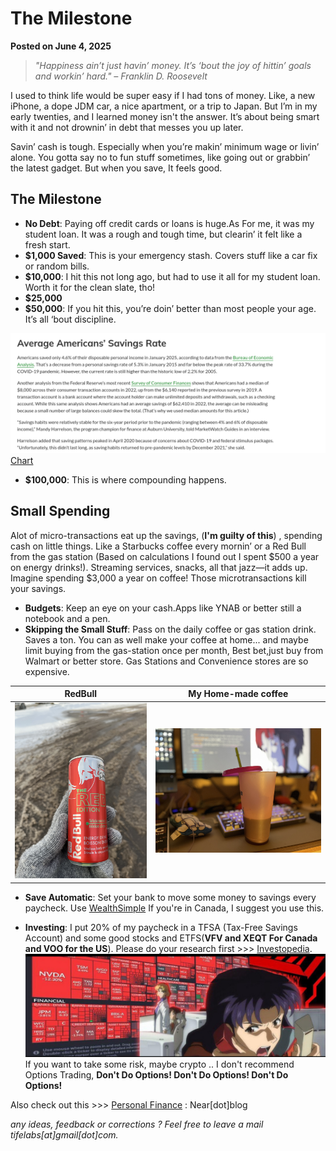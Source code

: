 # The Milestone

**Posted on June 4, 2025**

> *"Happiness ain’t just havin’ money. It’s ‘bout the joy of hittin’ goals and workin’ hard." – Franklin D. Roosevelt*

I used to think life would be super easy if I had tons of money. Like, a new iPhone, a dope JDM car, a nice apartment, or a trip to Japan. But I’m in my early twenties, and I learned money isn't the answer. It’s about being smart with it and not drownin’ in debt that messes you up later.

Savin’ cash is tough. Especially when you’re makin’ minimum wage or livin’ alone. You gotta say no to fun stuff sometimes, like going out or grabbin’ the latest gadget. But when you save, It feels good.

## The Milestone

- **No Debt**: Paying off credit cards or loans is huge.As For me, it was my student loan. It was a rough and tough time, but clearin’ it felt like a fresh start.
- **$1,000 Saved**: This is your emergency stash. Covers stuff like a car fix or random bills.
- **$10,000**: I hit this not long ago, but had to use it all for my student loan. Worth it for the clean slate, tho!
- **$25,000**
- **$50,000**: If you hit this, you’re doin’ better than most people your age. It’s all ‘bout discipline.

![Chart](./blog-images/us.png)
[Chart](https://www.marketwatch.com/guides/banking/average-savings-account-balance/)

- **$100,000**: This is where compounding happens.

## Small Spending

Alot of micro-transactions eat up the savings, (**I'm guilty of this**) , spending cash on little things. Like a Starbucks coffee every mornin’ or a Red Bull from the gas station (Based on calculations I found out I spent $500 a year on energy drinks!). Streaming services, snacks, all that jazz—it adds up. Imagine spending $3,000 a year on coffee! Those microtransactions kill your savings.



- **Budgets**: Keep an eye on your cash.Apps like YNAB or better still a notebook and a pen.
- **Skipping the Small Stuff**: Pass on the daily coffee or gas station drink. Saves a ton. You can as well make your coffee at home... and maybe limit buying from the gas-station once per month, Best bet,just buy from Walmart or better store.
Gas Stations and Convenience stores are so expensive.

| RedBull    | My Home-made coffee  |
|---------|---------|
| ![Redbull](./blog-images/redbull.jpg) | ![Coffee](./blog-images/coffee.JPG) |

- **Save Automatic**: Set your bank to move some money to savings every paycheck.
Use [WealthSimple](https://www.wealthsimple.com/en-ca) If you're in Canada, I suggest you use this.


- **Investing**: I put 20% of my paycheck in a TFSA (Tax-Free Savings Account) and some good stocks and ETFS(**VFV and XEQT For Canada and VOO for the US**). Please do your research first >>> [Investopedia](https://www.investopedia.com).
![Rekt](blog-images/eva.jpg)
If you want to take some risk, maybe crypto .. I don't recommend Options Trading,
**Don't Do Options! Don't Do Options!  Don't Do Options!**

Also check out this >>> [Personal Finance](https://near.blog/personal-finance-tips/) : Near[dot]blog

*any ideas, feedback or corrections ? Feel free to leave a mail tifelabs[at]gmail[dot]com.*
